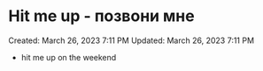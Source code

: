# Hit me up - позвони мне

Created: March 26, 2023 7:11 PM
Updated: March 26, 2023 7:11 PM

- hit me up on the weekend